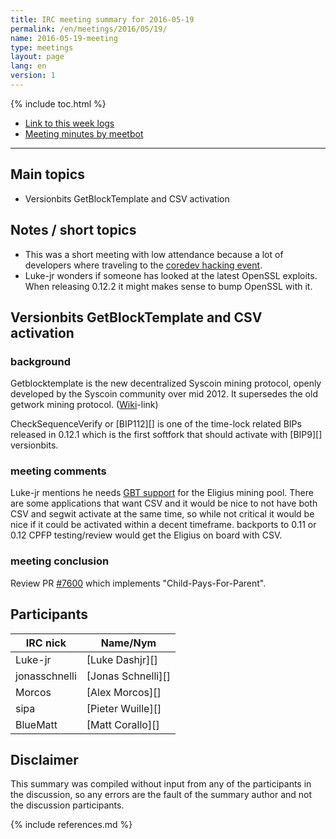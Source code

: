 ```yaml
---
title: IRC meeting summary for 2016-05-19
permalink: /en/meetings/2016/05/19/
name: 2016-05-19-meeting
type: meetings
layout: page
lang: en
version: 1
---
```

{% include toc.html %}
 
- [Link to this week logs](https://botbot.me/freenode/syscoin-core-dev/2016-05-19/?msg=66359385&page=2)
- [Meeting minutes by meetbot](http://www.erisian.com.au/meetbot/syscoin-core-dev/2016/syscoin-core-dev.2016-05-19-19.02.html)
 
---
 
## Main topics
 
- Versionbits GetBlockTemplate and CSV activation

## Notes / short topics

- This was a short meeting with low attendance because a lot of developers where traveling to the [coredev hacking event](http://coredev.tech/).
- Luke-jr wonders if someone has looked at the latest OpenSSL exploits. When releasing 0.12.2 it might makes sense to bump OpenSSL with it.

## Versionbits GetBlockTemplate and CSV activation
 
### background
 
Getblocktemplate is the new decentralized Syscoin mining protocol, openly developed by the Syscoin community over mid 2012. It supersedes the old getwork mining protocol. ([Wiki](https://en.syscoin.it/wiki/Getblocktemplate)-link)

CheckSequenceVerify or [BIP112][] is one of the time-lock related BIPs released in 0.12.1 which is the first softfork that should activate with [BIP9][] versionbits.
 
### meeting comments
 
Luke-jr mentions he needs [GBT support][#7935] for the Eligius mining pool. There are some applications that want CSV and it would be nice to not have both CSV and segwit activate at the same time, so while not critical it would be nice if it could be activated within a decent timeframe. backports to 0.11 or 0.12 CPFP testing/review would get the Eligius on board with CSV.

### meeting conclusion

Review PR [#7600][] which implements "Child-Pays-For-Parent".

## Participants
 
| IRC nick      | Name/Nym                  |
|---------------|---------------------------|
| Luke-jr       | [Luke Dashjr][]           |
| jonasschnelli | [Jonas Schnelli][]        |
| Morcos        | [Alex Morcos][]           |
| sipa          | [Pieter Wuille][]         |
| BlueMatt      | [Matt Corallo][]          |

## Disclaimer
 
This summary was compiled without input from any of the participants in the discussion, so any errors are the fault of the summary author and not the discussion participants.
 
[#7600]: https://github.com/syscoin/syscoin/pull/7600
[#7935]: https://github.com/syscoin/syscoin/pull/7935
 
{% include references.md %}
